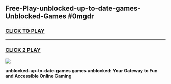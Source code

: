 
## Free-Play-unblocked-up-to-date-games-Unblocked-Games #0mgdr
<h3>
<a href="https://news.freeplayer.one?title=unblocked-up-to-date-games&ref=8M">CLICK TO PLAY</a></h3>
<hr>

<h3>
<a href="https://news.freeplayer.one?title=unblocked-up-to-date-games&ref=8M">CLICK 2 PLAY</a>
  
</h3>

<a href="https://news.freeplayer.one?title=unblocked-up-to-date-games&ref=8M"><img src="https://clearcache.store/games.png"></a>


**unblocked-up-to-date-games games unblocked: Your Gateway to Fun and Accessible Online Gaming**
